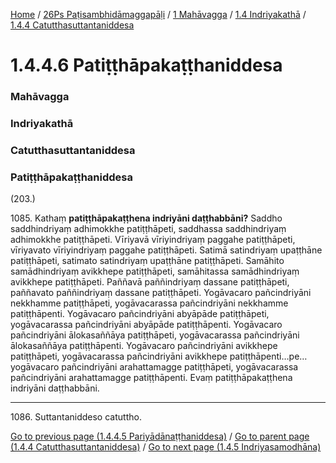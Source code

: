 
[Home](/) / [26Ps Paṭisambhidāmaggapāḷi](../../../../26Ps.md) / [1 Mahāvagga](../../../1.md) / [1.4 Indriyakathā](../../1.4.md) / [1.4.4 Catutthasuttantaniddesa](../1.4.4.md)

# 1.4.4.6 Patiṭṭhāpakaṭṭhaniddesa

### Mahāvagga

### Indriyakathā

### Catutthasuttantaniddesa

### Patiṭṭhāpakaṭṭhaniddesa

(203.)

1085\. Kathaṃ **patiṭṭhāpakaṭṭhena indriyāni daṭṭhabbāni?** Saddho saddhindriyaṃ adhimokkhe patiṭṭhāpeti, saddhassa saddhindriyaṃ adhimokkhe patiṭṭhāpeti. Vīriyavā vīriyindriyaṃ paggahe patiṭṭhāpeti, vīriyavato vīriyindriyaṃ paggahe patiṭṭhāpeti. Satimā satindriyaṃ upaṭṭhāne patiṭṭhāpeti, satimato satindriyaṃ upaṭṭhāne patiṭṭhāpeti. Samāhito samādhindriyaṃ avikkhepe patiṭṭhāpeti, samāhitassa samādhindriyaṃ avikkhepe patiṭṭhāpeti. Paññavā paññindriyaṃ dassane patiṭṭhāpeti, paññavato paññindriyaṃ dassane patiṭṭhāpeti. Yogāvacaro pañcindriyāni nekkhamme patiṭṭhāpeti, yogāvacarassa pañcindriyāni nekkhamme patiṭṭhāpenti. Yogāvacaro pañcindriyāni abyāpāde patiṭṭhāpeti, yogāvacarassa pañcindriyāni abyāpāde patiṭṭhāpenti. Yogāvacaro pañcindriyāni ālokasaññāya patiṭṭhāpeti, yogāvacarassa pañcindriyāni ālokasaññāya patiṭṭhāpenti. Yogāvacaro pañcindriyāni avikkhepe patiṭṭhāpeti, yogāvacarassa pañcindriyāni avikkhepe patiṭṭhāpenti…pe…  yogāvacaro pañcindriyāni arahattamagge patiṭṭhāpeti, yogāvacarassa pañcindriyāni arahattamagge patiṭṭhāpenti. Evaṃ patiṭṭhāpakaṭṭhena indriyāni daṭṭhabbāni.

---

1086\. Suttantaniddeso catuttho.



[Go to previous page (1.4.4.5 Pariyādānaṭṭhaniddesa)](1.4.4.5.md) / [Go to parent page (1.4.4 Catutthasuttantaniddesa)](../1.4.4.md) / [Go to next page (1.4.5 Indriyasamodhāna)](../1.4.5.md)


